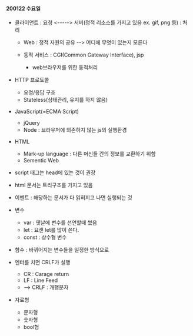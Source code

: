 #### 200122 수요일 

- 클라이언트 : 요청 <-----> 서버(정적 리소스를 가지고 있음 ex. gif, png 등) : 처리

  - Web : 정적 자원의 공유 --> 어디에 무엇이 있는지 모른다

  - 동적 서비스 : CGI(Common Gateway Interface), jsp

    - web브라우저를 위한 동적처리

      

- HTTP 프로토콜 

  - 요청/응답 구조
  - Stateless(상태관리, 유지를 하지 않음)

  

- JavaScript(=ECMA Script)

  - jQuery 
  - Node : 브라우저에 의존하지 않는 js의 실행환경

  

- HTML

  - Mark-up language : 다른 머신들 간의 정보를 교환하기 위함
  - Sementic Web



- script 태그는 head에 있는 것이 권장
- html 문서는 트리구조를 가지고 있음
- 이벤트 : 해당하는 문서가 다 읽혀지고 나면 실행되는 것



- 변수 
  - var : 옛날에 변수를 선언할때 썼음
  - let : 요샌 let를 많이 쓴다.
  - const : 상수형 변수
- 함수 : 바뀌어지는 변수들을 일정한 방식으로 
- 엔터를 치면 CRLF가 실행
  - CR : Carage return
  - LF : Line Feed 
  - --> CRLF : 개행문자



- 자료형
  - 문자형
  - 숫자형
  - bool형